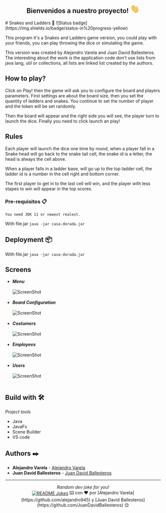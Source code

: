 <div align="center">
<h2> Bienvenidos a nuestro proyecto! <img src="https://github.com/ABSphreak/ABSphreak/blob/master/gifs/Hi.gif" width="30px"></h2>
</div>
# Snakes and Ladders 🐍 ![Status badge](https://img.shields.io/badge/status-in%20progress-yellow)

This program it's a Snakes and Ladders game version, you could play with your friends, 
you can play throwing the dice or simulating the game.

This version was created by Alejandro Varela and Juan David Ballesteros. The interesting about 
the work is the application code don't use lists from java lang, util or collections, all lists 
are linked list created by the authors.

## How to play?
Click on Play! then the game will ask you to configure the board and players parameters. 
First settings are about the board size, then you set the quantity of ladders and snakes. 
You continue to set the number of player and the token will be set randomly. 

Then the board will appear and the right side you will see, the player turn to launch the dice. 
Finally you need to click launch an play!

## Rules
Each player will launch the dice one time by round, when a player fall in a Snake head will go 
back to the snake tail cell, the snake id is a letter, the head is always the cell above.

When a player falls in a ladder base, will go up to the top ladder cell, the ladder id is a number 
in the cell right and bottom corner. 

The first player to get in to the last cell will win, and the player with less stapes to win will 
appear in the top scores.

### Pre-requisitos 📋

```
You need JDK 11 or newest realest.
```
With file.jar
```java -jar casa-dorada.jar```

## Deployment 📦

With file.jar
```java -jar casa-dorada.jar```

## Screens

* <b>_Menu_</b> <br><br>
![ScreenShot](https://github.com/alejandro945/system-order-casa-dorada/blob/master/src/ui/assets/img/loginR.png)<br><br>
* <b>_Board Configuration_</b> <br><br>
![ScreenShot](https://github.com/alejandro945/system-order-casa-dorada/blob/master/src/ui/assets/img/dashboard.png)<br><br>
* <b>_Costumers_</b> <br><br>
![ScreenShot](https://github.com/alejandro945/system-order-casa-dorada/blob/master/src/ui/assets/img/costumers.png)<br><br>
* <b>_Employees_</b> <br><br>
![ScreenShot](https://github.com/alejandro945/system-order-casa-dorada/blob/master/src/ui/assets/img/employees.png)<br><br>
* <b>_Users_</b> <br><br>
![ScreenShot](https://github.com/alejandro945/system-order-casa-dorada/blob/master/src/ui/assets/img/users.png)<br><br>
## Build with 🛠️

_Project tools_

* Java
* JavaFx
* Scene Builder
* VS code

## Authors ✒️

* **Alejandro Varela**  - [Alejandro Varela](https://github.com/alejandro945)
* **Juan David Ballesteros**  - [Juan David Ballesteros](https://github.com/JuanDavidBallesteros)

---
<div align="center">
<i>Random dev joke for you!</i><br>
<a href="https://readme-jokes.vercel.app"><img align="center" src="https://readme-jokes.vercel.app/api" alt="README Jokes"></a>
⌨️ con ❤️ por [Alejandro Varela](https://github.com/alejandro945) y [Juan David Ballesteros](https://github.com/JuanDavidBallesteros) 😊

